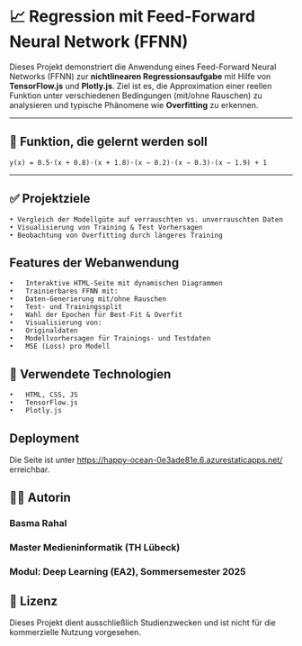 # 📈 Regression mit Feed-Forward Neural Network (FFNN)

Dieses Projekt demonstriert die Anwendung eines Feed-Forward Neural Networks (FFNN) zur **nichtlinearen Regressionsaufgabe** mit Hilfe von **TensorFlow.js** und **Plotly.js**. Ziel ist es, die Approximation einer reellen Funktion unter verschiedenen Bedingungen (mit/ohne Rauschen) zu analysieren und typische Phänomene wie **Overfitting** zu erkennen.

---

## 🧠 Funktion, die gelernt werden soll

```
y(x) = 0.5·(x + 0.8)·(x + 1.8)·(x − 0.2)·(x − 0.3)·(x − 1.9) + 1
```
---
## ✅ Projektziele

    • Vergleich der Modellgüte auf verrauschten vs. unverrauschten Daten
    • Visualisierung von Training & Test Vorhersagen
    • Beobachtung von Overfitting durch längeres Training

## Features der Webanwendung

	•	Interaktive HTML-Seite mit dynamischen Diagrammen
	•	Trainierbares FFNN mit:
	•	Daten-Generierung mit/ohne Rauschen
	•	Test- und Trainingssplit
	•	Wahl der Epochen für Best-Fit & Overfit
	•	Visualisierung von:
	•	Originaldaten
	•	Modellvorhersagen für Trainings- und Testdaten
	•	MSE (Loss) pro Modell
## 🔧 Verwendete Technologien
    •	HTML, CSS, JS
    •	TensorFlow.js
    •	Plotly.js

## Deployment
Die Seite ist unter https://happy-ocean-0e3ade81e.6.azurestaticapps.net/ erreichbar.


## 👩‍💻 Autorin

### Basma Rahal
### Master Medieninformatik (TH Lübeck)
### Modul: Deep Learning (EA2), Sommersemester 2025

## 📜 Lizenz

Dieses Projekt dient ausschließlich Studienzwecken und ist nicht für die kommerzielle Nutzung vorgesehen.